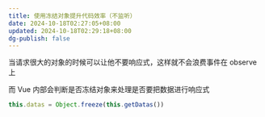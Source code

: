 ```yaml
---
title: 使用冻结对象提升代码效率（不监听）
date: 2024-10-18T02:27:05+08:00
updated: 2024-10-18T02:29:18+08:00
dg-publish: false
---
```


当请求很大的对象的时候可以让他不要响应式，这样就不会浪费事件在 observe 上

而 Vue 内部会判断是否冻结对象来处理是否要把数据进行响应式

```js
this.datas = Object.freeze(this.getDatas())
```
